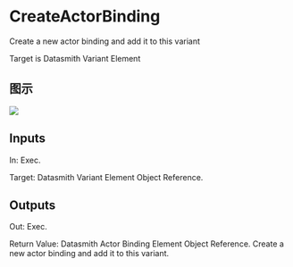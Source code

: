 # CreateActorBinding

Create a new actor binding and add it to this variant

Target is Datasmith Variant Element

## 图示

![]($-20221218-18393967.png)

## Inputs

In: Exec.

Target: Datasmith Variant Element Object Reference.  

## Outputs

Out: Exec.

Return Value: Datasmith Actor Binding Element Object Reference. Create a new actor binding and add it to this variant.

